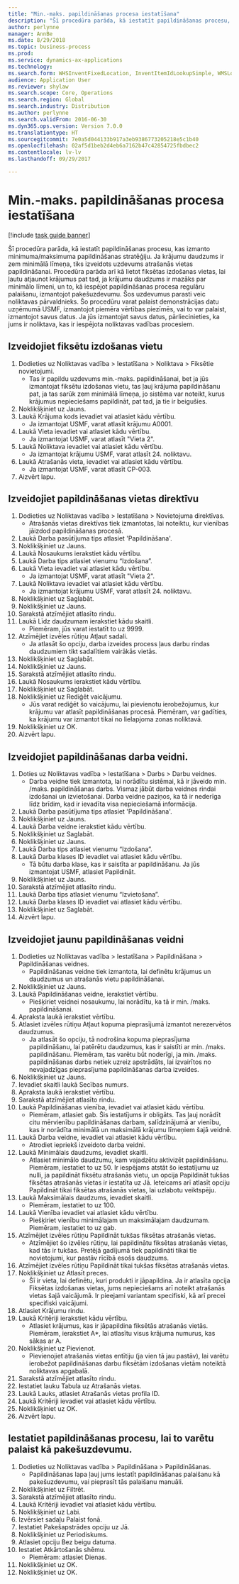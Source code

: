 ```yaml
--- 
title: "Min.-maks. papildināšanas procesa iestatīšana"
description: "Šī procedūra parāda, kā iestatīt papildināšanas procesu, kas izmanto minimuma/maksimuma papildināšanas stratēģiju."
author: perlynne
manager: AnnBe
ms.date: 8/29/2018
ms.topic: business-process
ms.prod: 
ms.service: dynamics-ax-applications
ms.technology: 
ms.search.form: WHSInventFixedLocation, InventItemIdLookupSimple, WMSLocationIdLookup, WHSLocDirTable, InventLocationIdLookup, SysQueryForm, WHSWorkTemplateTable, WHSReplenishmentTemplates, UnitOfMeasureLookup, SysQueryTableLookUp, SysQueryFieldLookUp, SysRecurrence
audience: Application User
ms.reviewer: shylaw
ms.search.scope: Core, Operations
ms.search.region: Global
ms.search.industry: Distribution
ms.author: perlynne
ms.search.validFrom: 2016-06-30
ms.dyn365.ops.version: Version 7.0.0
ms.translationtype: HT
ms.sourcegitcommit: 7e0a5d044133b917a3eb9386773205218e5c1b40
ms.openlocfilehash: 02af5d1beb2d4eb6a7162b47c42854725fbdbec2
ms.contentlocale: lv-lv
ms.lasthandoff: 09/29/2017

---
```

# <a name="set-up-a-min-max-replenishment-process"></a>Min.-maks. papildināšanas procesa iestatīšana

[!include [task guide banner](../../includes/task-guide-banner.md)]

Šī procedūra parāda, kā iestatīt papildināšanas procesu, kas izmanto minimuma/maksimuma papildināšanas stratēģiju. Ja krājumu daudzums ir zem minimālā līmeņa, tiks izveidots uzdevums atrašanās vietas papildināšanai. Procedūra parāda arī kā lietot fiksētas izdošanas vietas, lai ļautu atjaunot krājumus pat tad, ja krājumu daudzums ir mazāks par minimālo līmeni, un to, kā iespējot papildināšanas procesa regulāru palaišanu, izmantojot pakešuzdevumu. Šos uzdevumus parasti veic noliktavas pārvaldnieks. Šo procedūru varat palaist demonstrācijas datu uzņēmumā USMF, izmantojot piemēra vērtības piezīmēs, vai to var palaist, izmantojot savus datus. Ja jūs izmantojat savus datus, pārliecinieties, ka jums ir noliktava, kas ir iespējota noliktavas vadības procesiem.


## <a name="create-a-fixed-picking-location"></a>Izveidojiet fiksētu izdošanas vietu
1. Dodieties uz Noliktavas vadība > Iestatīšana > Noliktava > Fiksētie novietojumi.
    * Tas ir papildu uzdevums min.-maks. papildināšanai, bet ja jūs izmantojat fiksētu izdošanas vietu, tas ļauj krājuma papildināšanu pat, ja tas sarūk zem minimālā līmeņa, jo sistēma var noteikt, kurus krājumus nepieciešams papildināt, pat tad, ja tie ir beigušies.  
2. Noklikšķiniet uz Jauns.
3. Laukā Krājuma kods ievadiet vai atlasiet kādu vērtību.
    * Ja izmantojat USMF, varat atlasīt krājumu A0001.  
4. Laukā Vieta ievadiet vai atlasiet kādu vērtību.
    * Ja izmantojat USMF, varat atlasīt "Vieta 2".  
5. Laukā Noliktava ievadiet vai atlasiet kādu vērtību.
    * Ja izmantojat krājumu USMF, varat atlasīt 24. noliktavu.  
6. Laukā Atrašanās vieta, ievadiet vai atlasiet kādu vērtību.
    * Ja izmantojat USMF, varat atlasīt CP-003.  
7. Aizvērt lapu.

## <a name="create-a-replenishment-location-directive"></a>Izveidojiet papildināšanas vietas direktīvu
1. Dodieties uz Noliktavas vadība > Iestatīšana > Novietojuma direktīvas.
    * Atrašanās vietas direktīvas tiek izmantotas, lai noteiktu, kur vienības jāizdod papildināšanas procesā.  
2. Laukā Darba pasūtījuma tips atlasiet 'Papildināšana'.
3. Noklikšķiniet uz Jauns.
4. Laukā Nosaukums ierakstiet kādu vērtību.
5. Laukā Darba tips atlasiet vienumu “Izdošana”.
6. Laukā Vieta ievadiet vai atlasiet kādu vērtību.
    * Ja izmantojat USMF, varat atlasīt "Vieta 2".  
7. Laukā Noliktava ievadiet vai atlasiet kādu vērtību.
    * Ja izmantojat krājumu USMF, varat atlasīt 24. noliktavu.  
8. Noklikšķiniet uz Saglabāt.
9. Noklikšķiniet uz Jauns.
10. Sarakstā atzīmējiet atlasīto rindu.
11. Laukā Līdz daudzumam ierakstiet kādu skaitli.
    * Piemēram, jūs varat iestatīt to uz 9999.  
12. Atzīmējiet izvēles rūtiņu Atļaut sadali.
    * Ja atlasāt šo opciju, darba izveides process ļaus darbu rindas daudzumiem tikt sadalītiem vairākās vietās.  
13. Noklikšķiniet uz Saglabāt.
14. Noklikšķiniet uz Jauns.
15. Sarakstā atzīmējiet atlasīto rindu.
16. Laukā Nosaukums ierakstiet kādu vērtību.
17. Noklikšķiniet uz Saglabāt.
18. Noklikšķiniet uz Rediģēt vaicājumu.
    * Jūs varat rediģēt šo vaicājumu, lai pievienotu ierobežojumus, kur krājumu var atlasīt papildināšanas procesā. Piemēram, var gadīties, ka krājumu var izmantot tikai no lielapjoma zonas noliktavā.  
19. Noklikšķiniet uz OK.
20. Aizvērt lapu.

## <a name="create-a-replenishment-work-template"></a>Izveidojiet papildināšanas darba veidni.
1. Doties uz Noliktavas vadība > Iestatīšana > Darbs > Darbu veidnes.
    * Darba veidne tiek izmantota, lai norādītu sistēmai, kā ir jāveido min. /maks. papildināšanas darbs. Vismaz jābūt darba veidnes rindai izdošanai un izvietošanai. Darba veidne paziņos, ka tā ir nederīga līdz brīdim, kad ir ievadīta visa nepieciešamā informācija.  
2. Laukā Darba pasūtījuma tips atlasiet 'Papildināšana'.
3. Noklikšķiniet uz Jauns.
4. Laukā Darba veidne ierakstiet kādu vērtību.
5. Noklikšķiniet uz Saglabāt.
6. Noklikšķiniet uz Jauns.
7. Laukā Darba tips atlasiet vienumu “Izdošana”.
8. Laukā Darba klases ID ievadiet vai atlasiet kādu vērtību.
    * Tā būtu darba klase, kas ir saistīta ar papildināšanu. Ja jūs izmantojat USMF, atlasiet Papildināt.  
9. Noklikšķiniet uz Jauns.
10. Sarakstā atzīmējiet atlasīto rindu.
11. Laukā Darba tips atlasiet vienumu “Izvietošana”.
12. Laukā Darba klases ID ievadiet vai atlasiet kādu vērtību.
13. Noklikšķiniet uz Saglabāt.
14. Aizvērt lapu.

## <a name="create-a-new-replenishment-template"></a>Izveidojiet jaunu papildināšanas veidni
1. Dodieties uz Noliktavas vadība > Iestatīšana > Papildināšana > Papildināšanas veidnes.
    * Papildināšanas veidne tiek izmantota, lai definētu krājumus un daudzumus un atrašanās vietu papildināšanai.  
2. Noklikšķiniet uz Jauns.
3. Laukā Papildināšanas veidne, ierakstiet vērtību.
    * Piešķiriet veidnei nosaukumu, lai norādītu, ka tā ir min. /maks. papildināšanai.  
4. Apraksta laukā ierakstiet vērtību.
5. Atlasiet izvēles rūtiņu Atļaut kopuma pieprasījumā izmantot nerezervētos daudzumus.
    * Ja atlasāt šo opciju, tā nodrošina kopuma pieprasījuma papildināšanu, lai patērētu daudzumus, kas ir saistīti ar min. /maks. papildināšanu. Piemēram, tas varētu būt noderīgi, ja min. /maks. papildināšanas darbs netiek uzreiz apstrādāts, lai izvairītos no nevajadzīgas pieprasījuma papildināšanas darba izveides.  
6. Noklikšķiniet uz Jauns.
7. Ievadiet skaitli laukā Secības numurs.
8. Apraksta laukā ierakstiet vērtību.
9. Sarakstā atzīmējiet atlasīto rindu.
10. Laukā Papildināšanas vienība, ievadiet vai atlasiet kādu vērtību.
    * Piemēram, atlasiet gab. Šis iestatījums ir obligāts. Tas ļauj norādīt citu mērvienību papildināšanas darbam, salīdzinājumā ar vienību, kas ir norādīta minimālā un maksimālā krājumu līmeņiem šajā veidnē.  
11. Laukā Darba veidne, ievadiet vai atlasiet kādu vērtību.
    * Atrodiet iepriekš izveidoto darba veidni.  
12. Laukā Minimālais daudzums, ievadiet skaitli.
    * Atlasiet minimālo daudzumu, kam vajadzētu aktivizēt papildināšanu. Piemēram, iestatiet to uz 50. Ir iespējams atstāt šo iestatījumu uz nulli, ja papildināt fiksētu atrašanās vietu, un opcija Papildināt tukšas fiksētas atrašanās vietas ir iestatīta uz Jā. Ieteicams arī atlasīt opciju Papildināt tikai fiksētas atrašanās vietas, lai uzlabotu veiktspēju.  
13. Laukā Maksimālais daudzums, ievadiet skaitli.
    * Piemēram, iestatiet to uz 100.  
14. Laukā Vienība ievadiet vai atlasiet kādu vērtību.
    * Piešķiriet vienību minimālajam un maksimālajam daudzumam. Piemēram, iestatiet to uz gab.  
15. Atzīmējiet izvēles rūtiņu Papildināt tukšas fiksētas atrašanās vietas.
    * Atzīmējiet šo izvēles rūtiņu, lai papildinātu fiksētas atrašanās vietas, kad tās ir tukšas. Pretējā gadījumā tiek papildināti tikai tie novietojumi, kur pastāv rīcībā esošs daudzums.  
16. Atzīmējiet izvēles rūtiņu Papildināt tikai tukšas fiksētas atrašanās vietas.
17. Noklikšķiniet uz Atlasīt preces.
    * Šī ir vieta, lai definētu, kuri produkti ir jāpapildina. Ja ir atlasīta opcija Fiksētas izdošanas vietas, jums nepieciešams arī noteikt atrašanās vietas šajā vaicājumā. Ir pieejami variantam specifiski, kā arī precei specifiski vaicājumi.  
18. Atlasiet Krājumu rindu.
19. Laukā Kritēriji ierakstiet kādu vērtību.
    * Atlasiet krājumus, kas ir jāpapildina fiksētās atrašanās vietās. Piemēram, ierakstiet A*, lai atlasītu visus krājuma numurus, kas sākas ar A.  
20. Noklikšķiniet uz Pievienot.
    * Pievienojiet atrašanās vietas entītiju (ja vien tā jau pastāv), lai varētu ierobežot papildināšanas darbu fiksētām izdošanas vietām noteiktā noliktavas apgabalā.  
21. Sarakstā atzīmējiet atlasīto rindu.
22. Iestatiet lauku Tabula uz Atrašanās vietas.
23. Laukā Lauks, atlasiet Atrašanās vietas profila ID.
24. Laukā Kritēriji ievadiet vai atlasiet kādu vērtību.
25. Noklikšķiniet uz OK.
26. Aizvērt lapu.

## <a name="set-the-replenishment-process-to-run-as-a-batch-job"></a>Iestatiet papildināšanas procesu, lai to varētu palaist kā pakešuzdevumu.
1. Dodieties uz Noliktavas vadība > Papildināšana > Papildināšanas.
    * Papildināšanas lapa ļauj jums iestatīt papildināšanas palaišanu kā pakešuzdevumu, vai pieprasīt tās palaišanu manuāli.  
2. Noklikšķiniet uz Filtrēt.
3. Sarakstā atzīmējiet atlasīto rindu.
4. Laukā Kritēriji ievadiet vai atlasiet kādu vērtību.
5. Noklikšķiniet uz Labi.
6. Izvērsiet sadaļu Palaist fonā.
7. Iestatiet Pakešapstrādes opciju uz Jā.
8. Noklikšķiniet uz Periodiskums.
9. Atlasiet opciju Bez beigu datuma.
10. Iestatiet Atkārtošanās shēmu.
    * Piemēram: atlasiet Dienas.  
11. Noklikšķiniet uz OK.
12. Noklikšķiniet uz OK.


